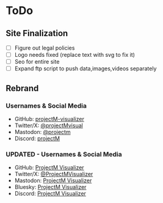 # ToDo

## Site Finalization

- [ ] Figure out legal policies
- [ ] Logo needs fixed (replace text with svg to fix it)
- [ ] Seo for entire site
- [ ] Expand ftp script to push data,images,videos separately

## Rebrand

### Usernames & Social Media

- GitHub: [projectM-visualizer](https://github.com/projectM-visualizer)
- Twitter/X: [@projectMvisual](https://x.com/projectMViz)
- Mastodon: [@projectm](https://fosstodon.org/@projectm)
- Discord: [projectM](https://discord.gg/projectM) 

### UPDATED - Usernames & Social Media

- GitHub: [ProjectM Visualizer](https://github.com/projectm-visualizer)
- Twitter/X: [@ProjectMVisualizer](https://twitter.com/projectm-visualizer)
- Mastodon: [ProjectM Visualizer](https://fosstodon.org/@projectm-visualizer)
- Bluesky: [ProjectM Visualizer](https://bsky.app/profile/projectm-visualizer.org)
- Discord: [ProjectM Visualizer](https://discord.gg/projectm-visualizer)
